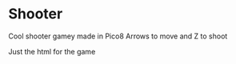 # Shooter
Cool shooter gamey made in Pico8
Arrows to move and Z to shoot

Just the html for the game
